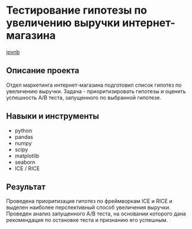 # Тестирование гипотезы по увеличению выручки интернет-магазина
[ipynb]()

## Описание проекта

Отдел маркетинга интернет-магазина подготовил список гипотез по увеличению выручки. Задача - приоритизировать гипотезы и оценить успешность А/В теста,
запущенного по выбранной гипотезе.

## Навыки и инструменты
- python
- pandas
- numpy
- scipy
- matplotlib
- seaborn
- ICE / RICE

## Результат
Проведена приоритизация гипотез по фреймворкам ICE и RICE и выделен наиболее перспективный способ увеличения выручки. Проведен анализ запущенного
А/В теста, на основании которого дана рекомендация по остановке теста и признанию его успешным.
